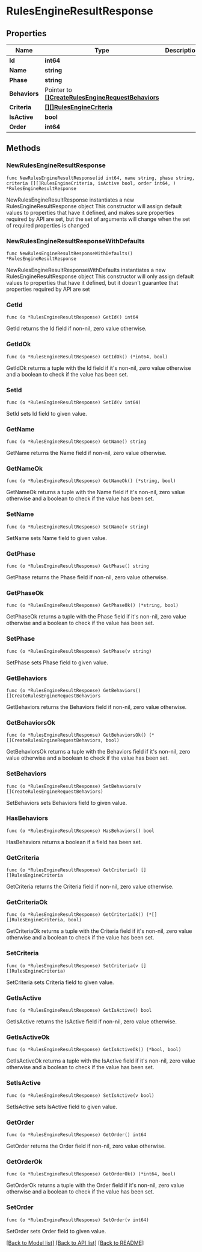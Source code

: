 # RulesEngineResultResponse

## Properties

Name | Type | Description | Notes
------------ | ------------- | ------------- | -------------
**Id** | **int64** |  | 
**Name** | **string** |  | 
**Phase** | **string** |  | 
**Behaviors** | Pointer to [**[]CreateRulesEngineRequestBehaviors**](CreateRulesEngineRequestBehaviors.md) |  | [optional] 
**Criteria** | [**[][]RulesEngineCriteria**]([]RulesEngineCriteria.md) |  | 
**IsActive** | **bool** |  | 
**Order** | **int64** |  | 

## Methods

### NewRulesEngineResultResponse

`func NewRulesEngineResultResponse(id int64, name string, phase string, criteria [][]RulesEngineCriteria, isActive bool, order int64, ) *RulesEngineResultResponse`

NewRulesEngineResultResponse instantiates a new RulesEngineResultResponse object
This constructor will assign default values to properties that have it defined,
and makes sure properties required by API are set, but the set of arguments
will change when the set of required properties is changed

### NewRulesEngineResultResponseWithDefaults

`func NewRulesEngineResultResponseWithDefaults() *RulesEngineResultResponse`

NewRulesEngineResultResponseWithDefaults instantiates a new RulesEngineResultResponse object
This constructor will only assign default values to properties that have it defined,
but it doesn't guarantee that properties required by API are set

### GetId

`func (o *RulesEngineResultResponse) GetId() int64`

GetId returns the Id field if non-nil, zero value otherwise.

### GetIdOk

`func (o *RulesEngineResultResponse) GetIdOk() (*int64, bool)`

GetIdOk returns a tuple with the Id field if it's non-nil, zero value otherwise
and a boolean to check if the value has been set.

### SetId

`func (o *RulesEngineResultResponse) SetId(v int64)`

SetId sets Id field to given value.


### GetName

`func (o *RulesEngineResultResponse) GetName() string`

GetName returns the Name field if non-nil, zero value otherwise.

### GetNameOk

`func (o *RulesEngineResultResponse) GetNameOk() (*string, bool)`

GetNameOk returns a tuple with the Name field if it's non-nil, zero value otherwise
and a boolean to check if the value has been set.

### SetName

`func (o *RulesEngineResultResponse) SetName(v string)`

SetName sets Name field to given value.


### GetPhase

`func (o *RulesEngineResultResponse) GetPhase() string`

GetPhase returns the Phase field if non-nil, zero value otherwise.

### GetPhaseOk

`func (o *RulesEngineResultResponse) GetPhaseOk() (*string, bool)`

GetPhaseOk returns a tuple with the Phase field if it's non-nil, zero value otherwise
and a boolean to check if the value has been set.

### SetPhase

`func (o *RulesEngineResultResponse) SetPhase(v string)`

SetPhase sets Phase field to given value.


### GetBehaviors

`func (o *RulesEngineResultResponse) GetBehaviors() []CreateRulesEngineRequestBehaviors`

GetBehaviors returns the Behaviors field if non-nil, zero value otherwise.

### GetBehaviorsOk

`func (o *RulesEngineResultResponse) GetBehaviorsOk() (*[]CreateRulesEngineRequestBehaviors, bool)`

GetBehaviorsOk returns a tuple with the Behaviors field if it's non-nil, zero value otherwise
and a boolean to check if the value has been set.

### SetBehaviors

`func (o *RulesEngineResultResponse) SetBehaviors(v []CreateRulesEngineRequestBehaviors)`

SetBehaviors sets Behaviors field to given value.

### HasBehaviors

`func (o *RulesEngineResultResponse) HasBehaviors() bool`

HasBehaviors returns a boolean if a field has been set.

### GetCriteria

`func (o *RulesEngineResultResponse) GetCriteria() [][]RulesEngineCriteria`

GetCriteria returns the Criteria field if non-nil, zero value otherwise.

### GetCriteriaOk

`func (o *RulesEngineResultResponse) GetCriteriaOk() (*[][]RulesEngineCriteria, bool)`

GetCriteriaOk returns a tuple with the Criteria field if it's non-nil, zero value otherwise
and a boolean to check if the value has been set.

### SetCriteria

`func (o *RulesEngineResultResponse) SetCriteria(v [][]RulesEngineCriteria)`

SetCriteria sets Criteria field to given value.


### GetIsActive

`func (o *RulesEngineResultResponse) GetIsActive() bool`

GetIsActive returns the IsActive field if non-nil, zero value otherwise.

### GetIsActiveOk

`func (o *RulesEngineResultResponse) GetIsActiveOk() (*bool, bool)`

GetIsActiveOk returns a tuple with the IsActive field if it's non-nil, zero value otherwise
and a boolean to check if the value has been set.

### SetIsActive

`func (o *RulesEngineResultResponse) SetIsActive(v bool)`

SetIsActive sets IsActive field to given value.


### GetOrder

`func (o *RulesEngineResultResponse) GetOrder() int64`

GetOrder returns the Order field if non-nil, zero value otherwise.

### GetOrderOk

`func (o *RulesEngineResultResponse) GetOrderOk() (*int64, bool)`

GetOrderOk returns a tuple with the Order field if it's non-nil, zero value otherwise
and a boolean to check if the value has been set.

### SetOrder

`func (o *RulesEngineResultResponse) SetOrder(v int64)`

SetOrder sets Order field to given value.



[[Back to Model list]](../README.md#documentation-for-models) [[Back to API list]](../README.md#documentation-for-api-endpoints) [[Back to README]](../README.md)



